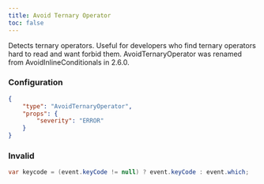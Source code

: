```yaml
---
title: Avoid Ternary Operator
toc: false
---
```


Detects ternary operators. Useful for developers who find ternary operators hard to read and want forbid them.
AvoidTernaryOperator was renamed from AvoidInlineConditionals in 2.6.0.

### Configuration

```json
{
    "type": "AvoidTernaryOperator",
    "props": {
        "severity": "ERROR"
    }
}
```

### Invalid

```java
var keycode = (event.keyCode != null) ? event.keyCode : event.which;
```
